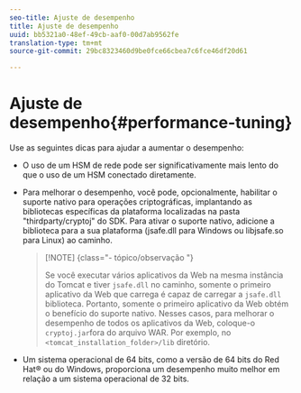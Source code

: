 ```yaml
---
seo-title: Ajuste de desempenho
title: Ajuste de desempenho
uuid: bb5321a0-48ef-49cb-aaf0-00d7ab9562fe
translation-type: tm+mt
source-git-commit: 29bc8323460d9be0fce66cbea7c6fce46df20d61

---
```



# Ajuste de desempenho{#performance-tuning}

Use as seguintes dicas para ajudar a aumentar o desempenho:

* O uso de um HSM de rede pode ser significativamente mais lento do que o uso de um HSM conectado diretamente.
* Para melhorar o desempenho, você pode, opcionalmente, habilitar o suporte nativo para operações criptográficas, implantando as bibliotecas específicas da plataforma localizadas na pasta &quot;thirdparty/cryptoj&quot; do SDK. Para ativar o suporte nativo, adicione a biblioteca para a sua plataforma (jsafe.dll para Windows ou libjsafe.so para Linux) ao caminho.

   >[!NOTE] {class=&quot;- tópico/observação &quot;}
   >
   >Se você executar vários aplicativos da Web na mesma instância do Tomcat e tiver `jsafe.dll` no caminho, somente o primeiro aplicativo da Web que carrega é capaz de carregar a `jsafe.dll` biblioteca. Portanto, somente o primeiro aplicativo da Web obtém o benefício do suporte nativo. Nesses casos, para melhorar o desempenho de todos os aplicativos da Web, coloque-o `cryptoj.jar`fora do arquivo WAR. Por exemplo, no `<tomcat_installation_folder>/lib` diretório.

* Um sistema operacional de 64 bits, como a versão de 64 bits do Red Hat® ou do Windows, proporciona um desempenho muito melhor em relação a um sistema operacional de 32 bits.

